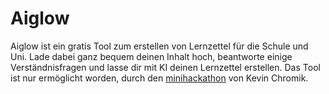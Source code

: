 # Aiglow
Aiglow ist ein gratis Tool zum erstellen von Lernzettel für die Schule und Uni. Lade dabei ganz bequem deinen Inhalt hoch, beantworte einige Verständnisfragen und lasse dir mit KI deinen Lernzettel erstellen. Das Tool ist nur ermöglicht worden, durch den [minihackathon](https://minihackathon.de) von Kevin Chromik.